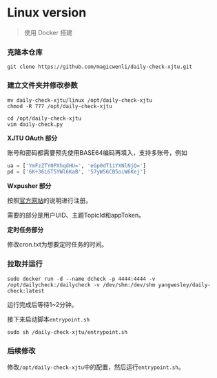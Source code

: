 # Linux version
> 使用 Docker 搭建

### 克隆本仓库

```shell
git clone https://github.com/magicwenli/daily-check-xjtu.git 
```

### 建立文件夹并修改参数

```shell
mv daily-check-xjtu/linux /opt/daily-check-xjtu
chmod -R 777 /opt/daily-check-xjtu

cd /opt/daily-check-xjtu
vim daily-check.py
```
**XJTU OAuth 部分**

账号和密码都需要预先使用BASE64编码再填入，支持多账号，例如

```python
ua = ['YmFzZTY0PXhqdHU=', 'eGp0dT1iYXNlNjQ=']
pd = ['6K+36L6T5YWl6KaB', '57yW56CB5oiW6Kej']
```
**Wxpusher 部分**

按照[官方网站](https://wxpusher.zjiecode.com/)的说明进行注册。

需要的部分是用户UID、主题TopicId和appToken。

**定时任务部分**

修改cron.txt为想要定时任务的时间。

### 拉取并运行

```shell
sudo docker run -d --name dcheck -p 4444:4444 -v /opt/dailycheck:/dailycheck -v /dev/shm:/dev/shm yangwesley/daily-check:latest
```
运行完成后等待1~2分钟。

接下来启动脚本`entrypoint.sh`

```shell
sudo sh /daily-check-xjtu/entrypoint.sh
```

### 后续修改
修改`/opt/daily-check-xjtu`中的配置，然后运行`entrypoint.sh`。
